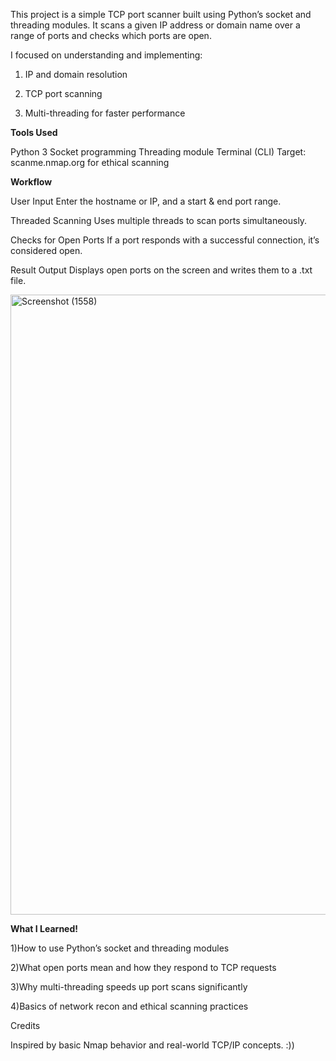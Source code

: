 This project is a simple TCP port scanner built using Python’s socket and threading modules.
It scans a given IP address or domain name over a range of ports and checks which ports are open.

I focused on understanding and implementing:

1) IP and domain resolution

2) TCP port scanning

3) Multi-threading for faster performance



**Tools Used**

Python 3
Socket programming
Threading module
Terminal (CLI)
Target: scanme.nmap.org for ethical scanning


**Workflow**


User Input
Enter the hostname or IP, and a start & end port range.

Threaded Scanning
Uses multiple threads to scan ports simultaneously.

Checks for Open Ports
If a port responds with a successful connection, it’s considered open.

Result Output
Displays open ports on the screen and writes them to a .txt file.



<img width="1853" height="992" alt="Screenshot (1558)" src="https://github.com/user-attachments/assets/88c94a77-a7cf-47c4-b1ae-a7e66665c6c8" />


**What I Learned!**


1)How to use Python’s socket and threading modules

2)What open ports mean and how they respond to TCP requests

3)Why multi-threading speeds up port scans significantly

4)Basics of network recon and ethical scanning practices




Credits

Inspired by basic Nmap behavior and real-world TCP/IP concepts. :))
